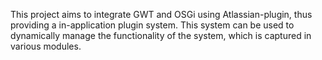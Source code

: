 This project aims to integrate GWT and OSGi using Atlassian-plugin, thus providing a in-application plugin system. This system can be used to dynamically manage the functionality of the system, which is captured in various modules.